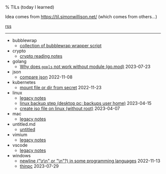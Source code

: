 % TILs (today I learned)

<!--
generated by vimrc. DO NOT EDIT.

" usage:
: lcd %:h | source ./vimrc
" - create file in this vim session
"   dir as tag, filename as title;
"   (be relax: path is used to generate tag / title; it does not do bad
"   thing even if format is not correct)
" - add file to git (git add XXX)
" - then pressing <Leader>;r to refresh content of README.md (this file).
-->

Idea comes from <https://til.simonwillison.net/> (which comes from others...)

<a href="rss.xml">rss</a>

---

- bubblewrap
  - [collection of bubblewrap wrapper script](bubblewrap/README.md)
- crypto
  - [crypto reading notes](crypto/README.md)
- golang
  - [Why does `gopls` not work without module (go.mod)](golang/gopls.md) 2023-07-23
- json
  - [compare json](json/compare-json.md) 2022-11-08
- kubernetes
  - [mount file or dir from secret](kubernetes/mount-file-or-dir-from-secret.md) 2022-11-23
- linux
  - [legacy notes](linux/README.md)
  - [linux backup step (desktop pc; backups user home)](linux/backup.md) 2023-04-15
  - [create iso file on linux (without root)](linux/create-iso.md) 2023-04-07
- mac
  - [legacy notes](mac/README.md)
- untitled.md
  - [untitled](untitled.md)
- vimium
  - [legacy notes](vimium/README.md)
- vscode
  - [legacy notes](vscode/README.md)
- windows
  - [newline ("\\r\\n" or "\\n"?) in some programming languages](windows/newline.md) 2022-11-13
  - [thinpc](windows/thinpc.md) 2023-07-29
